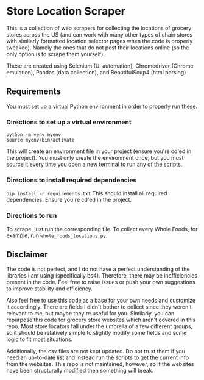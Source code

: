 # Store Location Scraper
This is a collection of web scrapers for collecting the locations of grocery stores across the US (and can work with many other types of chain stores with similarly formatted location selector pages when the code is properly tweaked). Namely the ones that do not post their locations online (so the only option is to scrape them yourself). 

These are created using Selenium (UI automation), Chromedriver (Chrome emulation), Pandas (data collection), and BeautifulSoup4 (html parsing)

## Requirements
You must set up a virtual Python environment in order to properly run these. 

### Directions to set up a virtual environment
```
python -m venv myenv
source myenv/bin/activate
```
This will create an environment file in your project (ensure you're cd'ed in the project). You must only create the environment once, but you must source it every time you open a new terminal to run any of the scripts. 

### Directions to install required dependencies
``` pip install -r requirements.txt ```
This should install all required dependencies. Ensure you're cd'ed in the project.


### Directions to run
To scrape, just run the corresponding file. To collect every Whole Foods, for example, run `whole_foods_locations.py`. 


## Disclaimer
The code is not perfect, and I do not have a perfect understanding of the libraries I am using (specifically bs4). Therefore, there may be inefficiencies present in the code. Feel free to raise issues or push your own suggestions to improve stability and efficiency. 

Also feel free to use this code as a base for your own needs and customize it accordingly. There are fields I didn't bother to collect since they weren't relevant to me, but maybe they're useful for you. Similarly, you can repurpose this code for grocery store websites which aren't covered in this repo. Most store locators fall under the umbrella of a few different groups, so it should be relatively simple to slightly modify some fields and some logic to fit most situations. 

Additionally, the csv files are not kept updated. Do not trust them if you need an up-to-date list and instead run the scripts to get the current info from the websites. This repo is not maintained, however, so if the websites have been structurally modified then something will break. 
